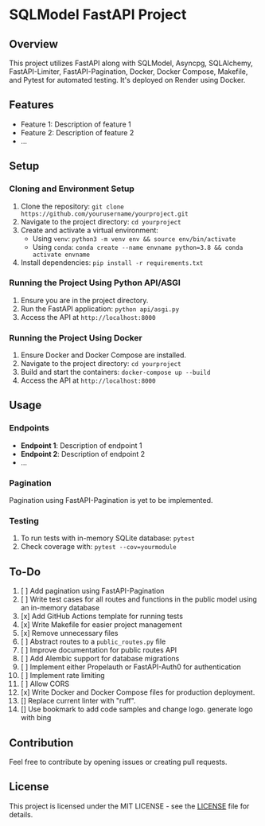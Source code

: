 # SQLModel FastAPI Project

## Overview
This project utilizes FastAPI along with SQLModel, Asyncpg, SQLAlchemy, FastAPI-Limiter, FastAPI-Pagination, Docker, Docker Compose, Makefile, and Pytest for automated testing. It's deployed on Render using Docker.

## Features
- Feature 1: Description of feature 1
- Feature 2: Description of feature 2
- ...

## Setup

### Cloning and Environment Setup
1. Clone the repository: `git clone https://github.com/yourusername/yourproject.git`
2. Navigate to the project directory: `cd yourproject`
3. Create and activate a virtual environment:
   - Using `venv`: `python3 -m venv env && source env/bin/activate`
   - Using `conda`: `conda create --name envname python=3.8 && conda activate envname`
4. Install dependencies: `pip install -r requirements.txt`

### Running the Project Using Python API/ASGI
1. Ensure you are in the project directory.
2. Run the FastAPI application: `python api/asgi.py`
3. Access the API at `http://localhost:8000`

### Running the Project Using Docker
1. Ensure Docker and Docker Compose are installed.
2. Navigate to the project directory: `cd yourproject`
3. Build and start the containers: `docker-compose up --build`
4. Access the API at `http://localhost:8000`

## Usage

### Endpoints
- **Endpoint 1**: Description of endpoint 1
- **Endpoint 2**: Description of endpoint 2
- ...

### Pagination
Pagination using FastAPI-Pagination is yet to be implemented.

### Testing
1. To run tests with in-memory SQLite database: `pytest`
2. Check coverage with: `pytest --cov=yourmodule`

## To-Do
1. [ ] Add pagination using FastAPI-Pagination
2. [ ] Write test cases for all routes and functions in the public model using an in-memory database
3. [x] Add GitHub Actions template for running tests
4. [x] Write Makefile for easier project management
5. [x] Remove unnecessary files
6. [ ] Abstract routes to a `public_routes.py` file
7. [ ] Improve documentation for public routes API
8. [ ] Add Alembic support for database migrations
9. [ ] Implement either Propelauth or FastAPI-Auth0 for authentication
10. [ ] Implement rate limiting
11. [ ] Allow CORS
12. [x] Write Docker and Docker Compose files for production deployment.
13. [] Replace current linter with "ruff".
14. [] Use bookmark to add code samples and change logo. generate logo with bing 

## Contribution
Feel free to contribute by opening issues or creating pull requests. 

## License
This project is licensed under the MIT LICENSE - see the [LICENSE](./LICENSE) file for details.

